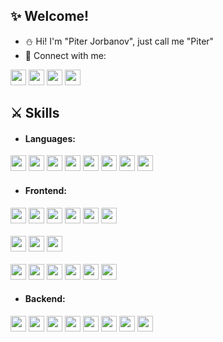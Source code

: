 
<!-- <a  href="https://nbarkiya.xyz"><img height="30" src="https://img.shields.io/badge/Portfolio-FFFFFF?style=for-the-badge&logo=nginx&logoColor=black"></a> -->

## :sparkles: Welcome!

- :snowman: Hi! I'm "Piter Jorbanov", just call me "Piter"
- :link: Connect with me:

<a href="https://mail.google.com/mail/?view=cm&fs=1&to=piter.jb0817@gmail.com" target="_blank"><img height="25" src="https://img.shields.io/badge/Gmail-D14836?style=for-the-badge&logo=gmail&logoColor=white"></a>
<a  href="https://x.com/akratos_god"><img height="25" src="https://img.shields.io/badge/twitter (X)-000000?style=for-the-badge&logo=X&logoColor=white"></a>
<a href="https://www.linkedin.com/in/johnjidev/" target="_blank"><img height="25" src="https://img.shields.io/badge/LinkedIn-0A66C2?style=for-the-badge&logo=linkedin&logoColor=white"></a>
<a href="https://t.me/zhelezocode" target="_blank"><img height="25" src="https://img.shields.io/badge/Telegram-26A5E4?style=for-the-badge&logo=telegram&logoColor=white"></a>

<!-- <br></br> -->
<!-- icons from: https://simpleicons.org/ -->

## :crossed_swords: Skills

- #### Languages:

<div align="left">
<img height="25" src="https://img.shields.io/badge/Solidity-363636?style=for-the-badge&logo=solidity&logoColor=white">
<img height="25" src="https://img.shields.io/badge/Rust-000000?style=for-the-badge&logo=rust&logoColor=white">
<img height="25" src="https://img.shields.io/badge/TypeScript-007ACC?style=for-the-badge&logo=typescript&logoColor=white">
<img height="25" src="https://img.shields.io/badge/JavaScript-323325?style=for-the-badge&logo=javascript&logoColor=F7DF1E">
<img height="25" src="https://img.shields.io/badge/Python-FFD43B?style=for-the-badge&logo=python&logoColor=blue">
<img height="25" src="https://img.shields.io/badge/CSS3-1572B6?style=for-the-badge&logo=css3&logoColor=white">
<img height="25" src="https://img.shields.io/badge/HTML5-E34F26?style=for-the-badge&logo=html5&logoColor=white">
<!-- <img height="25" src="https://img.shields.io/badge/Java-ED8B00?style=for-the-badge&logo=java&logoColor=white"> -->
<!-- <img height="25" src="https://img.shields.io/badge/json-5E5C5C?style=for-the-badge&logo=json&logoColor=white"> -->
<!-- <br></br> -->
<!-- <img height="25" src="https://img.shields.io/badge/C-00599C?style=for-the-badge&logo=c&logoColor=white"> -->
<!-- <img height="25" src="https://img.shields.io/badge/Kotlin-0095D5?&style=for-the-badge&logo=kotlin&logoColor=white"> -->
<img height="25" src="https://img.shields.io/badge/C%2B%2B-00599C?style=for-the-badge&logo=c%2B%2B&logoColor=white">
</div>
<!-- <br></br> -->

- #### Frontend:

<div align="left">
<img height="25" src="https://img.shields.io/badge/Ethers.js-3C3C3D?style=for-the-badge&logo=ethereum&logoColor=white">
<img height="25" src="https://img.shields.io/badge/Wagmi-FB5607?style=for-the-badge&logo=ethereum&logoColor=white">
<img height="25" src="https://img.shields.io/badge/Alchemy-0A0A0A?style=for-the-badge&logo=alchemy&logoColor=white">
<img height="25" src="https://img.shields.io/badge/Infura-FF4500?style=for-the-badge&logo=infura&logoColor=white">
<img height="25" src="https://img.shields.io/badge/Hardhat-FECA57?style=for-the-badge&logo=ethereum&logoColor=black">
<img height="25" src="https://img.shields.io/badge/Web3.js-F16822?style=for-the-badge&logo=web3.js&logoColor=white">
<br></br>
<img height="25" src="https://img.shields.io/badge/TensorFlow.js-FF6F00?style=for-the-badge&logo=tensorflow&logoColor=white">
<img height="25" src="https://img.shields.io/badge/LangChain.js-1E88E5?style=for-the-badge&logo=langchain&logoColor=white">
<img height="25" src="https://img.shields.io/badge/OpenAI-0072C6?style=for-the-badge&logo=openai&logoColor=white">
<br></br>
<img height="25" src="https://img.shields.io/badge/React-20232A?style=for-the-badge&logo=react&logoColor=61DAFB">
<img height="25" src="https://img.shields.io/badge/next.js-000000?style=for-the-badge&logo=nextdotjs&logoColor=white">
<img height="25" src="https://img.shields.io/badge/Tailwind%20CSS-06B6D4?style=for-the-badge&logo=tailwind%20css&logoColor=white">
<img height="25" src="https://img.shields.io/badge/Redux-593D88?style=for-the-badge&logo=redux&logoColor=white">
<img height="25" src="https://img.shields.io/badge/Material%20UI-007FFF?style=for-the-badge&logo=mui&logoColor=white">
<img height="25" src="https://img.shields.io/badge/Socket.io-010101?&style=for-the-badge&logo=Socket.io&logoColor=white">
</div>
<!-- <br></br> -->

- #### Backend:
<div align="left">
<img height="25" src="https://img.shields.io/badge/Node.js-339933?style=for-the-badge&logo=nodedotjs&logoColor=white">
<img height="25" src="https://img.shields.io/badge/GraphQl-E10098?style=for-the-badge&logo=graphql&logoColor=white">
<img height="25" src="https://img.shields.io/badge/MongoDB-4EA94B?style=for-the-badge&logo=mongodb&logoColor=white">
<img height="25" src="https://img.shields.io/badge/Express.js-000000?style=for-the-badge&logo=express&logoColor=white">
<!-- <br></br> -->
<img height="25" src="https://img.shields.io/badge/PostgreSQL-316192?style=for-the-badge&logo=postgresql&logoColor=white">
<img height="25" src="https://img.shields.io/badge/Prisma-2D3748?style=for-the-badge&logo=prisma&logoColor=white">
<img height="25" src="https://img.shields.io/badge/JWT-000000?style=for-the-badge&logo=JSON%20web%20tokens&logoColor=white">
<img height="25" src="https://img.shields.io/badge/firebase-ffca28?style=for-the-badge&logo=firebase&logoColor=black">
</div>
<!-- <br></br> -->


<!--- [![namanbarkiya's GitHub stats](https://github-readme-stats.vercel.app/api?username=namanbarkiya&count_private=true&show_icons=true&theme=radical&hide_border=true&custom_title=namanbarkiya)](https://github.com/namanbarkiya) -->

<!--- [![Top Langs](https://github-readme-stats.vercel.app/api/top-langs/?username=namanbarkiya&layout=compact&theme=radical&hide_border=true&custom_title=Languages)](https://github.com/namanbarkiya) -->



<!-- [![namanbarkiya's GitHub stats](https://activity-graph.herokuapp.com/graph?username=namanbarkiya&theme=minimal&hide_border=true&custom_title=Contribution%20Graph)](https://github.com/namanbarkiya) -->

<!---
namanbarkiya/namanbarkiya is a ✨ special ✨ repository because its `README.md` (this file) appears on your GitHub profile.
You can click the Preview link to take a look at your changes.
--->
